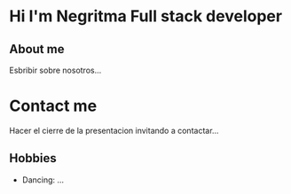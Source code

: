 # Hi I'm Negritma Full stack developer

## About me

Esbribir sobre nosotros...

# Contact me 

Hacer el cierre de la presentacion invitando a contactar...

## Hobbies
- Dancing: ...
